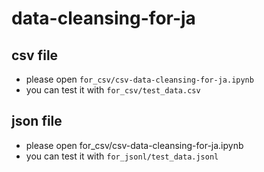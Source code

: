 # data-cleansing-for-ja

## csv file

- please open `for_csv/csv-data-cleansing-for-ja.ipynb`
- you can test it with `for_csv/test_data.csv`


## json file

- please open for_csv/csv-data-cleansing-for-ja.ipynb
- you can test it with `for_jsonl/test_data.jsonl`